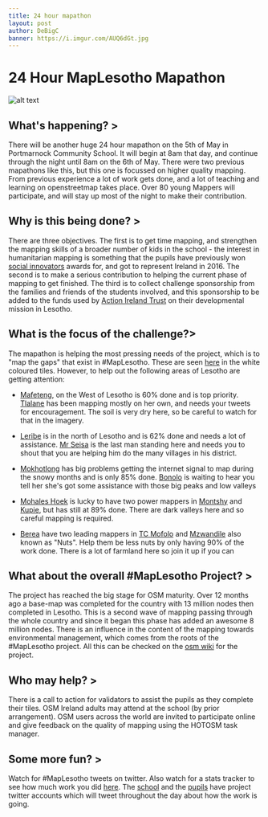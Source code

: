 ```yaml
---
title: 24 hour mapathon
layout: post
author: DeBigC
banner: https://i.imgur.com/AUQ6dGt.jpg
---
```


# 24 Hour MapLesotho Mapathon
![alt text]()

## What's happening? > 
There will be another huge 24 hour mapathon on the 5th of May in Portmarnock Community School. It will begin at 8am that day, and continue through the night until 8am on the 6th of May. There were two previous mapathons like this, but this one is focussed on higher quality mapping. From previous experience a lot of work gets done, and a lot of teaching and learning on openstreetmap takes place. Over 80 young Mappers will participate, and will stay up most of the night to make their contribution.

## Why is this being done? > 
There are three objectives. The first is to get time mapping, and strengthen the mapping skills of a broader number of kids in the school - the interest in humanitarian mapping is something that the pupils have previously won [social innovators](http://www.youngsocialinnovators.ie/press/students-from-portmarnock-community-school-young-social-innovators-of-the-y) awards for, and got to represent Ireland in 2016. The second is to make a serious contribution to helping the current phase of mapping to get finished. The third is to collect challenge sponsorship from the families and friends of the students involved, and this sponsorship to be added to the funds used by [Action Ireland Trust](http://www.actionirelandtrust.ie/) on their developmental mission in Lesotho.

## What is the focus of the challenge?>
The mapathon is helping the most pressing needs of the project, which is to "map the gaps" that exist in #MapLesotho. These are seen [here](http://dash.maplesotho.com/task-status/#7.4/-29.667/28.394) in the white coloured tiles. However, to help out the following areas of Lesotho are getting attention:

* [Mafeteng](http://tasks.hotosm.org/project/1938), on the West of Lesotho is 60% done and is top priority. [Tlalane](https://twitter.com/T_lane2) has been mapping mostly on her own, and needs your tweets for encouragement. The soil is very dry here, so be careful to watch for that in the imagery.

* [Leribe](http://tasks.hotosm.org/project/1937) is in the north of Lesotho and is 62% done and needs a lot of assistance. [Mr Seisa](https://twitter.com/Seisacharles) is the last man standing here and needs you to shout that you are helping him do the many villages in his district.

* [Mokhotlong](http://tasks.hotosm.org/project/1946) has big problems getting the internet signal to map during the snowy months and is only 85% done. [Bonolo](https://twitter.com/Bonolo_33) is waiting to hear you tell her she's got some assistance with those big peaks and low valleys

* [Mohales Hoek](http://tasks.hotosm.org/project/1939) is lucky to have two power mappers in [Montshy](https://twitter.com/montseng11) and [Kupie](https://twitter.com/kupie22), but has still at 89% done. There are dark valleys here and so careful mapping is required.

* [Berea](http://tasks.hotosm.org/project/1936) have two leading mappers in [TC Mofolo](https://twitter.com/TeaSeaMofolo) and [Mzwandile](https://twitter.com/thokoane) also known as "Nuts". Help them be less nuts by only having 90% of the work done. There is a lot of farmland here so join it up if you can 

## What about the overall #MapLesotho Project? > 
The project has reached the big stage for OSM maturity. Over 12 months ago a base-map was completed for the country with 13 million nodes then completed in Lesotho. This is a second wave of mapping passing through the whole country and since it began this phase has added an awesome 8 million nodes. There is an influence in the content of the mapping towards environmental management, which comes from the roots of the #MapLesotho project. All this can be checked on the [osm wiki](https://drive.google.com/drive/folders/0B24tflJIfcgUNFFoLUJLSV9CSWM) for the project. 

## Who may help? > 
There is a call to action for validators to assist the pupils as they complete their tiles. OSM Ireland adults may attend at the school (by prior arrangement). OSM users across the world are invited to participate online and give feedback on the quality of mapping using the HOTOSM task manager.

## Some more fun? >
Watch for #MapLesotho tweets on twitter. Also watch for a stats tracker to see how much work you did [here](http://dash.maplesotho.com/since_feb.html). The [school](https://twitter.com/PortmarnockCS)  and the [pupils](https://twitter.com/GlobalCitMTF) have project twitter accounts which will tweet throughout the day about how the work is going. 

